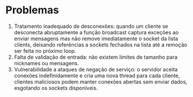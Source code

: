 # Problemas

1. Tratamento inadequado de desconexões: quando um cliente se desconecta abruptamente a função broadcast captura exceções ao enviar mensagens mas não remove imediatamente o socket da lista clients, deixando referências a sockets fechados na lista até a remoção ser feita no próximo loop.
2. Falta de validação de entrada: não existem limites de tamanho para nicknames ou mensagens.
3. Vulnerabilidade a ataques de negação de serviço: o servidor aceita conexões indefinidamente e cria uma nova thread para cada cliente, clientes maliciosos podem manter conexões abertas sem enviar dados, esgotando os sockets disponíveis.